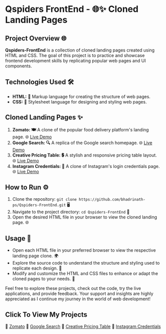 # Qspiders FrontEnd - 🌐✨ Cloned Landing Pages

## Project Overview 🌐

**Qspiders-FrontEnd** is a collection of cloned landing pages created using HTML and CSS. The goal of this project is to practice and showcase frontend development skills by replicating popular web pages and UI components.

## Technologies Used 🛠️

- **HTML:** 📝 Markup language for creating the structure of web pages.
- **CSS:** 🎨 Stylesheet language for designing and styling web pages.

## Cloned Landing Pages ✨

1. **Zomato: 🍽️** A clone of the popular food delivery platform's landing page. 🌐 [Live Demo](https://bhadrinath-ps.github.io/Qspiders-FrontEnd/Zomato.html)
2. **Google Search: 🔍** A replica of the Google search homepage. 🌐 [Live Demo](https://bhadrinath-ps.github.io/Qspiders-FrontEnd/Google-Search-Clone.html)
3. **Creative Pricing Table: 💲** A stylish and responsive pricing table layout. 🌐 [Live Demo](https://bhadrinath-ps.github.io/Qspiders-FrontEnd/Creative-Pricing-Table.html)
4. **Instagram Credentials: 📸** A clone of Instagram's login credentials page. 🌐 [Live Demo](https://bhadrinath-ps.github.io/Qspiders-FrontEnd/Instagram-Credentials/Instagram-Login.html)

## How to Run ⚙️

1. Clone the repository: `git clone https://github.com/bhadrinath-ps/Qspiders-FrontEnd.git` 🖥️
2. Navigate to the project directory: `cd Qspiders-FrontEnd` 📂
3. Open the desired HTML file in your browser to view the cloned landing page. 🌐

## Usage 🚀

- Open each HTML file in your preferred browser to view the respective landing page clone. 🌍
- Explore the source code to understand the structure and styling used to replicate each design. 📜
- Modify and customize the HTML and CSS files to enhance or adapt the cloned pages to your needs. 🔧

Feel free to explore these projects, check out the code, try the live applications, and provide feedback. Your support and insights are highly appreciated as I continue my journey in the world of web development!

## Click To View My Projects

🔗 [Zomato](https://bhadrinath-ps.github.io/Qspiders-FrontEnd/Zomato.html)  🔗 [Google Search](https://bhadrinath-ps.github.io/Qspiders-FrontEnd/Google-Search-Clone.html)  🔗 [Creative Pricing Table](https://bhadrinath-ps.github.io/Qspiders-FrontEnd/Creative-Pricing-Table.html)  🔗 [Instagram Credentials](https://bhadrinath-ps.github.io/Qspiders-FrontEnd/Instagram-Credentials/Instagram-Login.html)
